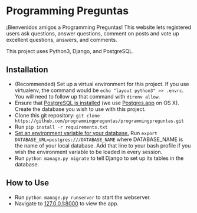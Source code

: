 # Programming Preguntas

¡Bienvenidos amigos a Programming Preguntas! This website lets registered users ask questions, answer questions, comment on posts and vote up excellent questions, answers, and comments.

This project uses Python3, Django, and PostgreSQL.

## Installation
- (Recommended) Set up a virtual environment for this project. If you use virtualenv, the command would be `echo "layout python3" >> .envrc`. You will need to follow up that command with `direnv allow`.
- Ensure that [PostgreSQL is installed](http://www.postgresql.org/download/) (we use [Postgres.app](http://postgresapp.com/) on OS X). Create the database you wish to use with this project.
- Clone this git repository: `git clone https://github.com/programmingpreguntas/programmingpreguntas.git`
- Run `pip install -r requirements.txt`
- [Set an environment variable for your database.](https://devcenter.heroku.com/articles/heroku-postgresql#local-setup) Run `export DATABASE_URL=postgres:///DATABASE_NAME` where DATABASE_NAME is the name of your local database. Add that line to your bash profile if you wish the environment variable to be loaded in every session.
- Run `python manage.py migrate` to tell Django to set up its tables in the database.

## How to Use
- Run `python manage.py runserver` to start the webserver.
- Navigate to [127.0.0.1:8000](http://127.0.0.1:8000) to view the app.
